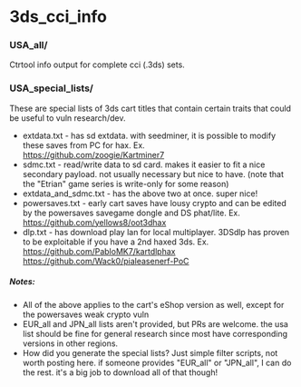 # 3ds_cci_info
### USA_all/
Ctrtool info output for complete cci (.3ds) sets.
### USA_special_lists/ 
These are special lists of 3ds cart titles that contain certain traits that could be useful to vuln research/dev.
* extdata.txt - has sd extdata. with seedminer, it is possible to modify these saves from PC for hax. Ex.  
https://github.com/zoogie/Kartminer7
* sdmc.txt - read/write data to sd card. makes it easier to fit a nice secondary payload. not usually necessary but nice to have. (note that the "Etrian" game series is write-only for some reason)
* extdata_and_sdmc.txt - has the above two at once. super nice!
* powersaves.txt - early cart saves have lousy crypto and can be edited by the powersaves savegame dongle and DS phat/lite. Ex.
	https://github.com/yellows8/oot3dhax
* dlp.txt - has download play lan for local multiplayer. 3DSdlp has proven to be exploitable if you have a 2nd haxed 3ds. Ex.
	https://github.com/PabloMK7/kartdlphax
	https://github.com/Wack0/pialeasenerf-PoC
##### Notes:
* All of the above applies to the cart's eShop version as well, except for the powersaves weak crypto vuln
* EUR_all and JPN_all lists aren't provided, but PRs are welcome. the usa list should be fine for general research since most have corresponding versions in other regions.
* How did you generate the special lists? Just simple filter scripts, not worth posting here. if someone provides "EUR_all" or "JPN_all", I can do the rest. it's a big job to download all of that though!